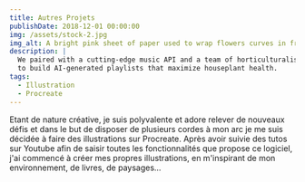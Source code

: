 ```yaml
---
title: Autres Projets
publishDate: 2018-12-01 00:00:00
img: /assets/stock-2.jpg
img_alt: A bright pink sheet of paper used to wrap flowers curves in front of rich blue background
description: |
  We paired with a cutting-edge music API and a team of horticulturalists
  to build AI-generated playlists that maximize houseplant health.
tags:
  - Illustration
  - Procreate
---
```


Etant de nature créative, je suis polyvalente et adore relever de nouveaux défis et dans le but de disposer de plusieurs cordes à mon arc je me suis décidée à faire des illustrations sur Procreate. Après avoir suivie des tutos sur Youtube afin de saisir toutes les fonctionnalités que propose ce logiciel, j'ai commencé à créer mes propres illustrations, en m'inspirant de mon environnement, de livres, de paysages... 